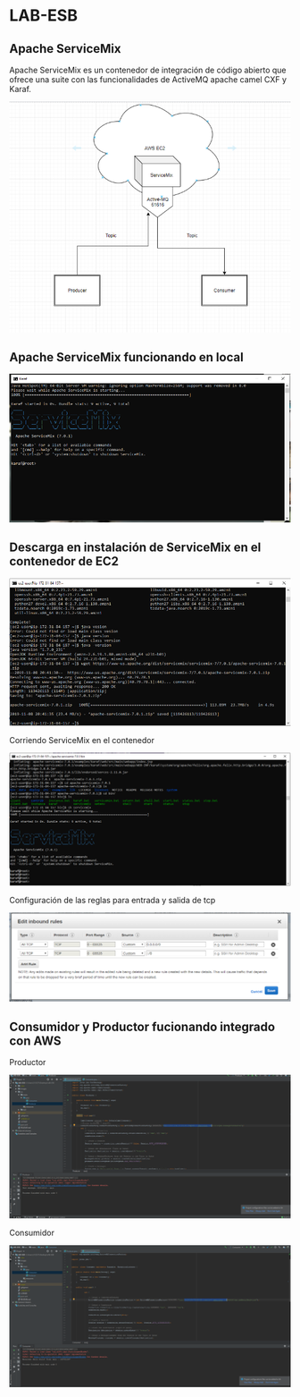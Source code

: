 # LAB-ESB

## Apache ServiceMix

  Apache ServiceMix es un contenedor de integración de código abierto que ofrece una suite con las funcionalidades de ActiveMQ 
  apache camel CXF y Karaf.
  
![](https://github.com/TheBaphomet666/LAB-ESB/blob/master/Images/arch.PNG)

## Apache ServiceMix funcionando en local

![](https://github.com/TheBaphomet666/LAB-ESB/blob/master/Images/servicemix.PNG)

## Descarga en instalación de ServiceMix en el contenedor de EC2

![](https://github.com/TheBaphomet666/LAB-ESB/blob/master/Images/download.PNG)

Corriendo ServiceMix en el contenedor

![](https://github.com/TheBaphomet666/LAB-ESB/blob/master/Images/running%20servicemix.PNG)

Configuración de las reglas para entrada y salida de tcp

![](https://github.com/TheBaphomet666/LAB-ESB/blob/master/Images/scurity%20group%20rules.PNG)

## Consumidor y Productor fucionando integrado con AWS

Productor

![](https://github.com/TheBaphomet666/LAB-ESB/blob/master/Images/producer.PNG)

Consumidor


![](https://github.com/TheBaphomet666/LAB-ESB/blob/master/Images/consumer.PNG)

